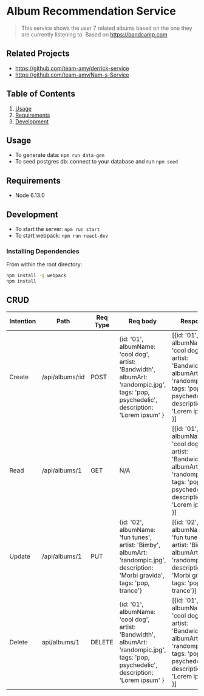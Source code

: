 # Album Recommendation Service

> This service shows the user 7 related albums based on the one they are currently listening to. Based on https://bandcamp.com

## Related Projects

  - https://github.com/team-amy/derrick-service
  - https://github.com/team-amy/Nam-s-Service
  
## Table of Contents

1. [Usage](#Usage)
1. [Requirements](#requirements)
1. [Development](#development)

## Usage

- To generate data: ```npm run data-gen```
- To seed postgres db: connect to your database and run ```npm seed```

## Requirements

- Node 6.13.0

## Development

- To start the server: ```npm run start```
- To start webpack: ```npm run react-dev```

### Installing Dependencies

From within the root directory:

```sh
npm install -g webpack
npm install
```

## CRUD

|   Intention   |     Path         |  Req Type |    Req body   |   Response   |
| ------------- | ---------------- | --------- | ------------- | ------------ |
|    Create     | /api/albums/:id  |    POST   | {id: '01', albumName: 'cool dog', artist: 'Bandwidth', albumArt:  'randompic.jpg', tags: 'pop, psychedelic', description: 'Lorem ipsum' }| [{id: '01', albumName: 'cool dog', artist: 'Bandwidth', albumArt:  'randompic.jpg', tags: 'pop, psychedelic', description: 'Lorem ipsum' }] |
|     Read      | /api/albums/1    |   GET     |    N/A        |[{id: '01', albumName: 'cool dog', artist: 'Bandwidth', albumArt:  'randompic.jpg', tags: 'pop, psychedelic', description: 'Lorem ipsum' }]
|    Update     |  /api/albums/1   |    PUT    | {id: '02', albumName: 'fun tunes', artist: 'Bimby', albumArt: 'randompic.jpg', description: 'Morbi gravida', tags: 'pop, trance'} | [{id: '02', albumName: 'fun tunes', artist: 'Bimby', albumArt: 'randompic.jpg', description: 'Morbi gravida', tags: 'pop, trance'}]
|    Delete     | api/albums/1     |  DELETE   | {id: '01', albumName: 'cool dog', artist: 'Bandwidth', albumArt:  'randompic.jpg', tags: 'pop, psychedelic', description: 'Lorem ipsum' } | [{id: '01', albumName: 'cool dog', artist: 'Bandwidth', albumArt:  'randompic.jpg', tags: 'pop, psychedelic', description: 'Lorem ipsum' }]
